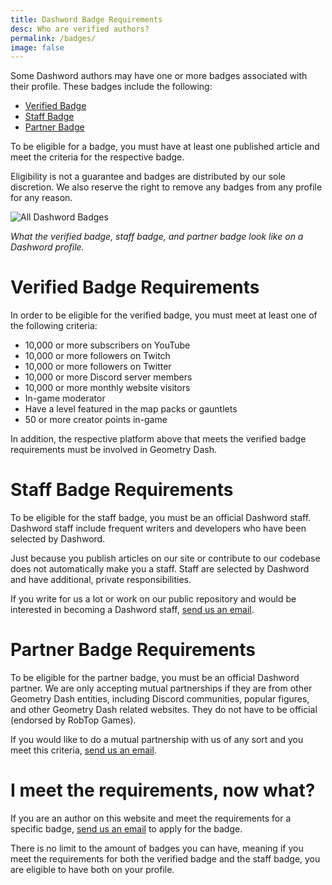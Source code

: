 ```yaml
---
title: Dashword Badge Requirements
desc: Who are verified authors?
permalink: /badges/
image: false
---
```


Some Dashword authors may have one or more badges associated with their profile. These badges include the following:

- [Verified Badge](#verified-badge-requirements)
- [Staff Badge](#staff-badge-requirements)
- [Partner Badge](#partner-badge-requirements)

To be eligible for a badge, you must have at least one published article and meet the criteria for the respective badge.

Eligibility is not a guarantee and badges are distributed by our sole discretion. We also reserve the right to remove any badges from any profile for any reason.

![All Dashword Badges](/assets/img/badges.png)

*What the verified badge, staff badge, and partner badge look like on a Dashword profile.*

# Verified Badge Requirements

In order to be eligible for the verified badge, you must meet at least one of the following criteria:

- 10,000 or more subscribers on YouTube
- 10,000 or more followers on Twitch
- 10,000 or more followers on Twitter
- 10,000 or more Discord server members
- 10,000 or more monthly website visitors
- In-game moderator
- Have a level featured in the map packs or gauntlets
- 50 or more creator points in-game

In addition, the respective platform above that meets the verified badge requirements must be involved in Geometry Dash.

# Staff Badge Requirements

To be eligible for the staff badge, you must be an official Dashword staff. Dashword staff include frequent writers and developers who have been selected by Dashword.

Just because you publish articles on our site or contribute to our codebase does not automatically make you a staff. Staff are selected by Dashword and have additional, private responsibilities.

If you write for us a lot or work on our public repository and would be interested in becoming a Dashword staff, [send us an email](/contact/).

# Partner Badge Requirements

To be eligible for the partner badge, you must be an official Dashword partner. We are only accepting mutual partnerships if they are from other Geometry Dash entities, including Discord communities, popular figures, and other Geometry Dash related websites. They do not have to be official (endorsed by RobTop Games).

If you would like to do a mutual partnership with us of any sort and you meet this criteria, [send us an email](/contact/).

# I meet the requirements, now what?

If you are an author on this website and meet the requirements for a specific badge, [send us an email](/contact/) to apply for the badge.

There is no limit to the amount of badges you can have, meaning if you meet the requirements for both the verified badge and the staff badge, you are eligible to have both on your profile.